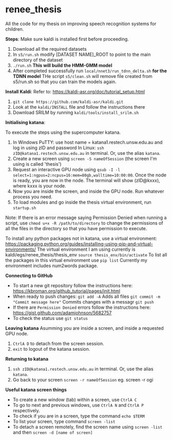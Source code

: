 # renee_thesis

All the code for my thesis on improving speech recognition systems for children.

**Steps**:
Make sure kaldi is installed first before proceeding.
1.  Download all the required datasets
2.  In ```s5/run.sh``` modify [DATASET NAME]_ROOT to point to the main directory of the dataset
3.  ```./run.sh```  **This will build the HMM-GMM model**
4.  After completed successfully run ```local/nnet3/run_tdnn_delta.sh```  **for the TDNN model**
THe script ```s5/clean.sh``` will remove file created from s5/run.sh so that you can train the models again.

**Install Kaldi**:
Refer to: https://kaldi-asr.org/doc/tutorial_setup.html

1. ```git clone https://github.com/kaldi-asr/kaldi.git```
2. Look at the ```kaldi/INSTALL``` file and follow the instructions there
3. Download SRILM by running ```kaldi/tools/install_srilm.sh```

**Initialising katana**:

To execute the steps using the supercomputer katana.

1. In Windows PuTTY: use host name = katana1.restech.unsw.edu.au and log in using zID and password
   In Linux: ```ssh zID@katana1.restech.unsw.edu.au``` in terminal. Or, use the alias ```katana```.
2. Create a new screen using ```screen -S nameOfSession``` (the screen I'm using is called 'thesis')
3. Request an interactive GPU node using ```qsub -I -l select=1:ngpus=2:ncpus=16:mem=80gb,walltime=10:00:00```. Once the node is ready, you are now in the node. The terminal will show (zID@kxxx), where kxxx is your node. 
4. Now you are inside the screen, and inside the GPU node. Run whatever process you need. 
5. To load modules and go inside the thesis virtual environment, run ```startup.sh```

Note: If there is an error message saying Permission Denied when running a script, use ```chmod u+x -R /path/to/directory``` to change the permissions of all the files in the directory so that you have permission to execute. 

To install any python packages not in katana, use a virtual environment: https://packaging.python.org/guides/installing-using-pip-and-virtual-environments/
The virtual environment I am using currently is kaldi/egs/renee_thesis/thesis_env ```source thesis_env/bin/activate``` 
To list all the packages in this virtual environment use ```pip list```
Currently my environment includes num2words package.

**Connecting to GitHub**
- To start a new git repository follow the instructions here: https://kbroman.org/github_tutorial/pages/init.html
- When ready to push changes:
  ```git add -A``` Adds all files
  ```git commit -m "Commit message here"``` Commits changes with a messagr
  ```git push```
- If there are ```Permission Denied``` errors follow the instructions here: https://gist.github.com/adamjohnson/5682757
- To check the status use ```git status```

**Leaving katana**
Asumming you are inside a screen, and inside a requested GPU node. 
1. ```CtrlA D``` to detach from the screen session.
2. ```exit``` to logout of the katana session.

**Returning to katana**
1. ```ssh zID@katana1.restech.unsw.edu.au``` in terminal. Or, use the alias ```katana```.
2. Go back to your screen ```screen -r nameOfSession``` eg. screen -r ogi

**Useful katana screen things**
- To create a new window (tab) within a screen, use ```CtrlA C```
- To go to next and previous windows, use ```CtrlA N``` and ```CtrlA P``` respectively.
- To check if you are in a screen, type the command ```echo $TERM```
- To list your screen, type command ```screen -list```
- To detach a screen remotely, find the screen name using ```screen -list``` and then ```screen -d [name of screen]```
